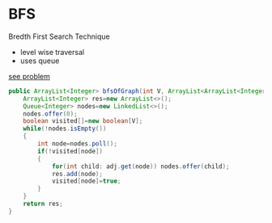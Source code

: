 # BFS

Bredth First Search Technique

- level wise traversal
- uses queue

[see problem]( https://bit.ly/3bn84K8)

```java
public ArrayList<Integer> bfsOfGraph(int V, ArrayList<ArrayList<Integer>> adj) {
    ArrayList<Integer> res=new ArrayList<>();
    Queue<Integer> nodes=new LinkedList<>();
    nodes.offer(0);
    boolean visited[]=new boolean[V];
    while(!nodes.isEmpty())
    {
        int node=nodes.poll();
        if(!visited[node])
        {
            for(int child: adj.get(node)) nodes.offer(child);
            res.add(node);
            visited[node]=true;
        }
    }
    return res;
}
```
